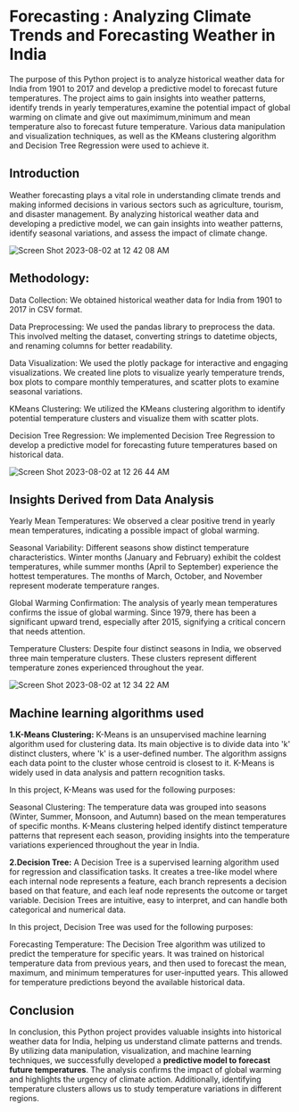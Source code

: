 # Forecasting : Analyzing Climate Trends and Forecasting Weather in India

The purpose of this Python project is to analyze historical weather data for India from 1901 to 2017 and develop a predictive model to forecast future temperatures. The project aims to gain insights into weather patterns, identify trends in yearly temperatures,examine the potential impact of global warming on climate and give out maximimum,minimum and mean temperature also to forecast future temperature. Various data manipulation and visualization techniques, as well as the KMeans clustering algorithm and Decision Tree Regression were used to achieve it.

## Introduction
Weather forecasting plays a vital role in understanding climate trends and making informed decisions in various sectors such as agriculture, tourism, and disaster management. By analyzing historical weather data and developing a predictive model, we can gain insights into weather patterns, identify seasonal variations, and assess the impact of climate change.

![Screen Shot 2023-08-02 at 12 42 08 AM](https://github.com/prpal9122001/Analyzing-Climate-Trends-and-Forecasting-Weather-in-India/assets/72788936/fc417773-a4e2-4864-8da6-f74716aaced3)

## Methodology:

Data Collection: We obtained historical weather data for India from 1901 to 2017 in CSV format.

Data Preprocessing: We used the pandas library to preprocess the data. This involved melting the dataset, converting strings to datetime objects, and renaming columns for better readability.

Data Visualization: We used the plotly package for interactive and engaging visualizations. We created line plots to visualize yearly temperature trends, box plots to compare monthly temperatures, and scatter plots to examine seasonal variations.

KMeans Clustering: We utilized the KMeans clustering algorithm to identify potential temperature clusters and visualize them with scatter plots.

Decision Tree Regression: We implemented Decision Tree Regression to develop a predictive model for forecasting future temperatures based on historical data.

![Screen Shot 2023-08-02 at 12 26 44 AM](https://github.com/prpal9122001/Analyzing-Climate-Trends-and-Forecasting-Weather-in-India/assets/72788936/85e4a5cb-2d92-4ed3-8327-4e51e6876004)

## Insights Derived from Data Analysis

Yearly Mean Temperatures: We observed a clear positive trend in yearly mean temperatures, indicating a possible impact of global warming.

Seasonal Variability: Different seasons show distinct temperature characteristics. Winter months (January and February) exhibit the coldest temperatures, while summer months (April to September) experience the hottest temperatures. The months of March, October, and November represent moderate temperature ranges.

Global Warming Confirmation: The analysis of yearly mean temperatures confirms the issue of global warming. Since 1979, there has been a significant upward trend, especially after 2015, signifying a critical concern that needs attention.

Temperature Clusters: Despite four distinct seasons in India, we observed three main temperature clusters. These clusters represent different temperature zones experienced throughout the year.

![Screen Shot 2023-08-02 at 12 34 22 AM](https://github.com/prpal9122001/Analyzing-Climate-Trends-and-Forecasting-Weather-in-India/assets/72788936/96524763-8937-40f0-a96c-90db135e3c49)

## Machine learning algorithms used

**1.K-Means Clustering:**  K-Means is an unsupervised machine learning algorithm used for clustering data. Its main objective is to divide data into 'k' distinct clusters, where 'k' is a user-defined number. The algorithm assigns each data point to the cluster whose centroid is closest to it. K-Means is widely used in data analysis and pattern recognition tasks.

In this project, K-Means was used for the following purposes:

Seasonal Clustering: The temperature data was grouped into seasons (Winter, Summer, Monsoon, and Autumn) based on the mean temperatures of specific months. K-Means clustering helped identify distinct temperature patterns that represent each season, providing insights into the temperature variations experienced throughout the year in India.

**2.Decision Tree:** A Decision Tree is a supervised learning algorithm used for regression and classification tasks. It creates a tree-like model where each internal node represents a feature, each branch represents a decision based on that feature, and each leaf node represents the outcome or target variable. Decision Trees are intuitive, easy to interpret, and can handle both categorical and numerical data.

In this project, Decision Tree was used for the following purposes:

Forecasting Temperature: The Decision Tree algorithm was utilized to predict the temperature for specific years. It was trained on historical temperature data from previous years, and then used to forecast the mean, maximum, and minimum temperatures for user-inputted years. This allowed for temperature predictions beyond the available historical data.

## Conclusion

In conclusion, this Python project provides valuable insights into historical weather data for India, helping us understand climate patterns and trends. By utilizing data manipulation, visualization, and machine learning techniques, we successfully developed a **predictive model to forecast future temperatures**. The analysis confirms the impact of global warming and highlights the urgency of climate action. Additionally, identifying temperature clusters allows us to study temperature variations in different regions. 






